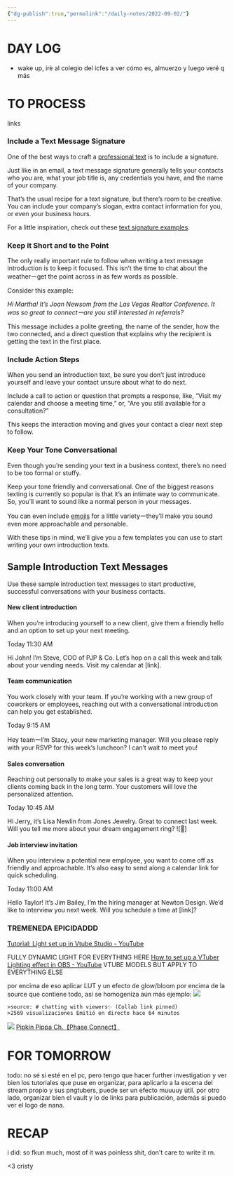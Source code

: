```yaml
---
{"dg-publish":true,"permalink":"/daily-notes/2022-09-02/"}
---
```



# DAY LOG
- wake up, irè al colegio del icfes a ver cómo es, almuerzo y luego veré q más
# TO PROCESS
links

### Include a Text Message Signature

One of the best ways to craft a [professional text](https://simpletexting.com/professional-text-message-examples/) is to include a signature.

Just like in an email, a text message signature generally tells your contacts who you are, what your job title is, any credentials you have, and the name of your company. 

That’s the usual recipe for a text signature, but there’s room to be creative. You can include your company’s slogan, extra contact information for you, or even your business hours. 

For a little inspiration, check out these [text signature examples](https://simpletexting.com/text-message-signature-examples/). 

### Keep it Short and to the Point

The only really important rule to follow when writing a text message introduction is to keep it focused. This isn’t the time to chat about the weatherーget the point across in as few words as possible.

Consider this example:

_Hi Martha! It’s Joan Newsom from the Las Vegas Realtor Conference. It was so great to connectーare you still interested in referrals?_

This message includes a polite greeting, the name of the sender, how the two connected, and a direct question that explains why the recipient is getting the text in the first place.

### Include Action Steps

When you send an introduction text, be sure you don’t just introduce yourself and leave your contact unsure about what to do next. 

Include a call to action or question that prompts a response, like, “Visit my calendar and choose a meeting time,” or, “Are you still available for a consultation?” 

This keeps the interaction moving and gives your contact a clear next step to follow.

### Keep Your Tone Conversational

Even though you’re sending your text in a business context, there’s no need to be too formal or stuffy. 

Keep your tone friendly and conversational. One of the biggest reasons texting is currently so popular is that it’s an intimate way to communicate. So, you’ll want to sound like a normal person in your messages.

You can even include [emojis](https://simpletexting.com/everything-you-need-to-know-about-emoji-marketing/) for a little varietyーthey’ll make you sound even more approachable and personable.

With these tips in mind, we’ll give you a few templates you can use to start writing your own introduction texts. 

## Sample Introduction Text Messages

Use these sample introduction text messages to start productive, successful conversations with your business contacts.

#### New client introduction

When you’re introducing yourself to a new client, give them a friendly hello and an option to set up your next meeting.

Today 11:30 AM

Hi John! I’m Steve, COO of PJP & Co. Let’s hop on a call this week and talk about your vending needs. Visit my calendar at [link].

#### Team communication

You work closely with your team. If you’re working with a new group of coworkers or employees, reaching out with a conversational introduction can help you get established.

Today 9:15 AM

Hey teamーI’m Stacy, your new marketing manager. Will you please reply with your RSVP for this week’s luncheon? I can’t wait to meet you!

#### Sales conversation 

Reaching out personally to make your sales is a great way to keep your clients coming back in the long term. Your customers will love the personalized attention.

Today 10:45 AM

Hi Jerry, it’s Lisa Newlin from Jones Jewelry. Great to connect last week. Will you tell me more about your dream engagement ring? ![💍]
#### Job interview invitation

When you interview a potential new employee, you want to come off as friendly and approachable. It’s also easy to send along a calendar link for quick scheduling.

Today 11:00 AM

Hello Taylor! It’s Jim Bailey, I’m the hiring manager at Newton Design. We’d like to interview you next week. Will you schedule a time at [link]?


###  TREMENEDA EPICIDADDD
[Tutorial: Light set up in Vtube Studio - YouTube](https://www.youtube.com/watch?v=Wg__K4rEp20)


FULLY DYNAMIC LIGHT FOR EVERYTHING HERE
[How to set up a VTuber Lighting effect in OBS - YouTube](https://www.youtube.com/watch?v=75WFeV4z9ck)
VTUBE MODELS BUT APPLY TO EVERYTHING ELSE

por encima de eso aplicar LUT y un efecto de glow/bloom por encima de la source que contiene todo, así se homogeniza aún más
ejemplo: ![](https://i.imgur.com/FXS3s2a.png)

	>source: # chatting with viewers✨ (Collab link pinned) 
	>2569 visualizaciones Emitió en directo hace 64 minutos

[![](https://yt3.ggpht.com/Uv6EuTjobBEKwGigQTJnfr-5DkrC1fL3EshHqaSTPfBrYdiOfG6bGWJd8jCTpSizv0Ci-ZrvboI=s48-c-k-c0x00ffffff-no-rj)](https://www.youtube.com/c/PipkinPippa) [Pipkin Pippa Ch.【Phase Connect】](https://www.youtube.com/c/PipkinPippa)


# FOR TOMORROW
todo: no sé si esté en el pc, pero tengo que hacer further investigation y ver bien los tutoriales que puse en organizar, para aplicarlo a la escena del stream propio y sus pngtubers, puede ser un efecto muuuuy útil. por otro lado, organizar bien el vault y lo de links para publicación, además si puedo ver el logo de nana.
# RECAP
i did: so fkun much, most of it was poinless shit, don't care to write it rn.

<3 cristy


